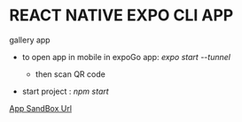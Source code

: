 

# REACT NATIVE EXPO CLI APP 

gallery app 

- to open app in mobile in expoGo app:
  *expo start --tunnel*  
  - then scan QR code 


- start project :
*npm start* 



[App SandBox Url](https://j4c6rw-19006.csb.app/)
